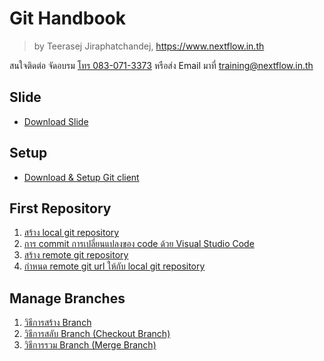 
# Git Handbook

> by Teerasej Jiraphatchandej, https://www.nextflow.in.th

สนใจติดต่อ จัดอบรม [โทร 083-071-3373](tel:083-071-3373) หรือส่ง Email มาที่ [training@nextflow.in.th](mailto:training@nextflow.in.th)

## Slide 

- [Download Slide](https://www.dropbox.com/s/qkts9an2mnetj80/Git%20for%20Beginner.pdf?dl=0)

## Setup

- [Download & Setup Git client](/setup.md)

## First Repository

1. [สร้าง local git repository](/create-local-git-repo.md)
2. [การ commit การเปลี่ยนแปลงของ code ด้วย Visual Studio Code](/commiting-code.md)
3. [สร้าง remote git repository](/create-remote-github.md)
4. [กำหนด remote git url ให้กับ local git repository](/link-local-to-remote-repo.md)

## Manage Branches

1. [วิธีการสร้าง Branch](/branch-create.md) 
2. [วิธีการสลับ Branch (Checkout Branch)](/branch-checkout.md)
3. [วิธีการรวม Branch (Merge Branch)](/branch-merge.md)
